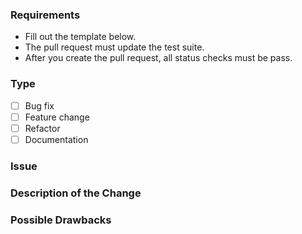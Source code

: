 ### Requirements

* Fill out the template below.
* The pull request must update the test suite.
* After you create the pull request, all status checks must be pass.

### Type

- [ ] Bug fix 
- [ ] Feature change
- [ ] Refactor
- [ ] Documentation

### Issue

<!--

Link to the issue that your change relates to.

-->

### Description of the Change

<!--

We must be able to understand the design of your change from this description.

-->

### Possible Drawbacks

<!-- What are the possible side-effects or negative impacts of the code change? -->
